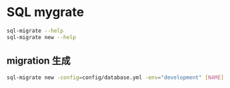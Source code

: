 # SQL mygrate

```bash
sql-migrate --help
sql-migrate new --help
```

## migration 生成

```bash
sql-migrate new -config=config/database.yml -env="development" [NAME]
```
